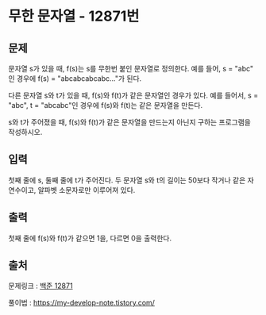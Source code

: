 <h1>무한 문자열 - 12871번</h1>

<h2>문제</h2>

문자열 s가 있을 때, f(s)는 s를 무한번 붙인 문자열로 정의한다. 예를 들어, s = "abc" 인 경우에 f(s) = "abcabcabcabc..."가 된다.

다른 문자열 s와 t가 있을 때, f(s)와 f(t)가 같은 문자열인 경우가 있다. 예를 들어서, s = "abc", t = "abcabc"인 경우에 f(s)와 f(t)는 같은 문자열을 만든다.

s와 t가 주어졌을 때, f(s)와 f(t)가 같은 문자열을 만드는지 아닌지 구하는 프로그램을 작성하시오.

<h2>입력</h2>

첫째 줄에 s, 둘째 줄에 t가 주어진다. 두 문자열 s와 t의 길이는 50보다 작거나 같은 자연수이고, 알파벳 소문자로만 이루어져 있다. 

<h2>출력</h2>

첫째 줄에 f(s)와 f(t)가 같으면 1을, 다르면 0을 출력한다.

<h2>출처</h2>

문제링크 : [백준 12871](https://www.acmicpc.net/problem/12871)

풀이법 : https://my-develop-note.tistory.com/